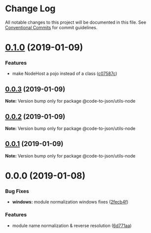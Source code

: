 # Change Log

All notable changes to this project will be documented in this file.
See [Conventional Commits](https://conventionalcommits.org) for commit guidelines.

# [0.1.0](https://github.com/mike-north/code-to-json/compare/@code-to-json/utils-node@0.0.3...@code-to-json/utils-node@0.1.0) (2019-01-09)


### Features

* make NodeHost a pojo instead of a class ([c07587c](https://github.com/mike-north/code-to-json/commit/c07587c))





## [0.0.3](https://github.com/mike-north/code-to-json/compare/@code-to-json/utils-node@0.0.2...@code-to-json/utils-node@0.0.3) (2019-01-09)

**Note:** Version bump only for package @code-to-json/utils-node





## [0.0.2](https://github.com/mike-north/code-to-json/compare/@code-to-json/utils-node@0.0.1...@code-to-json/utils-node@0.0.2) (2019-01-09)

**Note:** Version bump only for package @code-to-json/utils-node





## [0.0.1](https://github.com/mike-north/code-to-json/compare/@code-to-json/utils-node@0.0.0...@code-to-json/utils-node@0.0.1) (2019-01-09)

**Note:** Version bump only for package @code-to-json/utils-node





# 0.0.0 (2019-01-08)


### Bug Fixes

* **windows:** module normalization windows fixes ([2fecb4f](https://github.com/mike-north/code-to-json/commit/2fecb4f))


### Features

* module name normalization & reverse resolution ([6d771aa](https://github.com/mike-north/code-to-json/commit/6d771aa))
